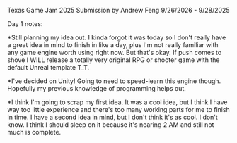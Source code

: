 Texas Game Jam 2025 Submission by Andrew Feng
9/26/2026 - 9/28/2025

Day 1 notes:

*Still planning my idea out. I kinda forgot it was today so I don't really have a great idea in mind to finish in like a day, plus I'm not really familiar with any game engine worth using right now. But that's okay. If push comes to shove I WILL release a totally very original RPG or shooter game with the default Unreal template T_T.

*I've decided on Unity! Going to need to speed-learn this engine though. Hopefully my previous knowledge of programming helps out.

*I think I'm going to scrap my first idea. It was a cool idea, but I think I have way too little experience and there's too many working parts for me to finish in time. I have a second idea in mind, but I don't think it's as cool. I don't know. I think I should sleep on it because it's nearing 2 AM and still not much is complete.